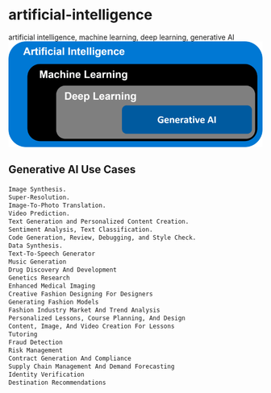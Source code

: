 # artificial-intelligence
artificial intelligence, machine learning, deep learning, generative AI  
![AI](images/ai-ml-dl-gai.png)

## Generative AI Use Cases
	Image Synthesis.
	Super-Resolution.
	Image-To-Photo Translation.
	Video Prediction.
	Text Generation and Personalized Content Creation.
	Sentiment Analysis, Text Classification.
	Code Generation, Review, Debugging, and Style Check.
	Data Synthesis.
	Text-To-Speech Generator
	Music Generation 
	Drug Discovery And Development
	Genetics Research
	Enhanced Medical Imaging
	Creative Fashion Designing For Designers
	Generating Fashion Models
	Fashion Industry Market And Trend Analysis 
	Personalized Lessons, Course Planning, And Design
	Content, Image, And Video Creation For Lessons
	Tutoring  
	Fraud Detection
	Risk Management
	Contract Generation And Compliance
	Supply Chain Management And Demand Forecasting
	Identity Verification
	Destination Recommendations
